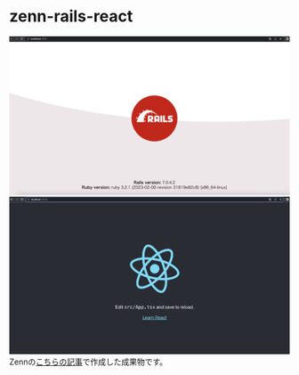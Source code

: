 # zenn-rails-react
![RailsDefaultPage](RailsDefaultPage.png)
![ReactDefaultPage](ReactDefaultPage.png)
Zennの[こちらの記事](https://zenn.dev/925rycki/articles/655462e9c76906)で作成した成果物です。
